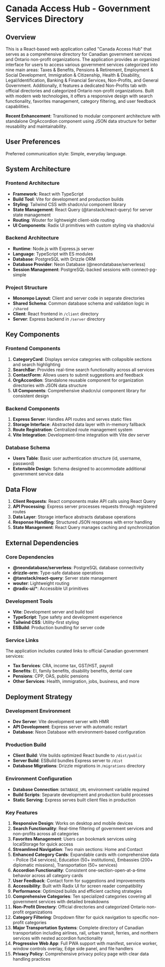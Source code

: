 # Canada Access Hub - Government Services Directory

## Overview

This is a React-based web application called "Canada Access Hub" that serves as a comprehensive directory for Canadian government services and Ontario non-profit organizations. The application provides an organized interface for users to access various government services categorized into nine main areas: Taxes & Benefits, Pensions & Retirement, Employment & Social Development, Immigration & Citizenship, Health & Disability, Legal/Identification, Banking & Financial Services, Non-Profits, and General Government. Additionally, it features a dedicated Non-Profits tab with official directories and categorized Ontario non-profit organizations. Built with modern web technologies, it offers a responsive design with search functionality, favorites management, category filtering, and user feedback capabilities.

**Recent Enhancement**: Transitioned to modular component architecture with standalone OrgAccordion component using JSON data structure for better reusability and maintainability.

## User Preferences

Preferred communication style: Simple, everyday language.

## System Architecture

### Frontend Architecture
- **Framework**: React with TypeScript
- **Build Tool**: Vite for development and production builds
- **Styling**: Tailwind CSS with shadcn/ui component library
- **State Management**: React Query (@tanstack/react-query) for server state management
- **Routing**: Wouter for lightweight client-side routing
- **UI Components**: Radix UI primitives with custom styling via shadcn/ui

### Backend Architecture
- **Runtime**: Node.js with Express.js server
- **Language**: TypeScript with ES modules
- **Database**: PostgreSQL with Drizzle ORM
- **Database Provider**: Neon Database (@neondatabase/serverless)
- **Session Management**: PostgreSQL-backed sessions with connect-pg-simple

### Project Structure
- **Monorepo Layout**: Client and server code in separate directories
- **Shared Schema**: Common database schema and validation logic in `/shared`
- **Client**: React frontend in `/client` directory
- **Server**: Express backend in `/server` directory

## Key Components

### Frontend Components
1. **CategoryCard**: Displays service categories with collapsible sections and search highlighting
2. **SearchBar**: Provides real-time search functionality across all services
3. **ContactForm**: Allows users to submit suggestions and feedback
4. **OrgAccordion**: Standalone reusable component for organization directories with JSON data structure
5. **UI Components**: Comprehensive shadcn/ui component library for consistent design

### Backend Components
1. **Express Server**: Handles API routes and serves static files
2. **Storage Interface**: Abstracted data layer with in-memory fallback
3. **Route Registration**: Centralized route management system
4. **Vite Integration**: Development-time integration with Vite dev server

### Database Schema
- **Users Table**: Basic user authentication structure (id, username, password)
- **Extensible Design**: Schema designed to accommodate additional government service data

## Data Flow

1. **Client Requests**: React components make API calls using React Query
2. **API Processing**: Express server processes requests through registered routes
3. **Data Layer**: Storage interface abstracts database operations
4. **Response Handling**: Structured JSON responses with error handling
5. **State Management**: React Query manages caching and synchronization

## External Dependencies

### Core Dependencies
- **@neondatabase/serverless**: PostgreSQL database connectivity
- **drizzle-orm**: Type-safe database operations
- **@tanstack/react-query**: Server state management
- **wouter**: Lightweight routing
- **@radix-ui/***: Accessible UI primitives

### Development Tools
- **Vite**: Development server and build tool
- **TypeScript**: Type safety and development experience
- **Tailwind CSS**: Utility-first styling
- **ESBuild**: Production bundling for server code

### Service Links
The application includes curated links to official Canadian government services:
- **Tax Services**: CRA, income tax, GST/HST, payroll
- **Benefits**: EI, family benefits, disability benefits, dental care
- **Pensions**: CPP, OAS, public pensions
- **Other Services**: Health, immigration, jobs, business, and more

## Deployment Strategy

### Development Environment
- **Dev Server**: Vite development server with HMR
- **API Development**: Express server with automatic restart
- **Database**: Neon Database with environment-based configuration

### Production Build
- **Client Build**: Vite builds optimized React bundle to `/dist/public`
- **Server Build**: ESBuild bundles Express server to `/dist`
- **Database Migrations**: Drizzle migrations in `/migrations` directory

### Environment Configuration
- **Database Connection**: `DATABASE_URL` environment variable required
- **Build Scripts**: Separate development and production build processes
- **Static Serving**: Express serves built client files in production

### Key Features
1. **Responsive Design**: Works on desktop and mobile devices
2. **Search Functionality**: Real-time filtering of government services and non-profits across all categories
3. **Favorites Management**: Users can bookmark services using localStorage for quick access
4. **Streamlined Navigation**: Two main sections: Home and Contact
5. **Enhanced Category Cards**: Expandable cards with comprehensive data - Police (54 services), Education (50+ institutions), Embassies (200+ diplomatic missions), Transportation (50+ services)
6. **Accordion Functionality**: Consistent one-section-open-at-a-time behavior across all category cards
7. **User Feedback**: Contact form for suggestions and improvements
8. **Accessibility**: Built with Radix UI for screen reader compatibility
9. **Performance**: Optimized builds and efficient caching strategies
10. **Comprehensive Categories**: Ten specialized categories covering all government services with detailed breakdowns
11. **Non-Profit Directory**: Official directories and categorized Ontario non-profit organizations
12. **Category Filtering**: Dropdown filter for quick navigation to specific non-profit categories
13. **Major Transportation Systems**: Complete directory of Canadian transportation including airlines, rail, urban transit, ferries, and northern services with nested accordion functionality
14. **Progressive Web App**: Full PWA support with manifest, service worker, window controls overlay, Edge side panel, and file handlers
15. **Privacy Policy**: Comprehensive privacy policy page with clear data handling practices